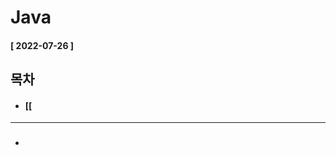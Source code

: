 # Java 
  
  #### [ 2022-07-26 ]  
    
## 목차  
  * #### [[ 
    
      
---------------------------------------------------------------------------------------------------------------------------------------------------
  
* ### 
